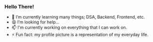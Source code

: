### Hello There! 

- 🌱 I’m currently learning many things; DSA, Backend, Frontend, etc.
- 😩 I’m looking for help...
- 📫 I'm currently working on everything that I can work on.
- ⚡ Fun fact: my profile picture is a representation of my everyday life.
<!--
**revenair/revenair** is a ✨ _special_ ✨ repository because its `README.md` (this file) appears on your GitHub profile.

Here are some ideas to get you started:

- 🔭 I’m currently working on ...
- 🌱 I’m currently learning ...
- 👯 I’m looking to collaborate on ...
- 🤔 I’m looking for help with ...
- 💬 Ask me about ...
- 📫 How to reach me: ...
- 😄 Pronouns: ...
- ⚡ Fun fact: ...
-->
